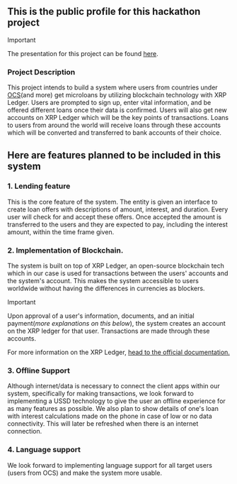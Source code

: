 ## This is the public profile for this hackathon project

>[!IMPORTANT]
>The presentation for this project can be found [here](https://docs.google.com/presentation/d/1nbKCBrxfbhwERtSDl4vH4g6jE_UQsDdUkH4C68yPAOk/edit#slide=id.p).

### Project Description
This project intends to build a system where users from countries under [OCS](https://osc.int/)(and more) get microloans by utilizing blockchain technology with XRP Ledger. Users are prompted to sign up, enter vital information, and be offered different loans once their data is confirmed. Users will also get new accounts on XRP Ledger which will be the key points of transactions. Loans to users from around the world will receive loans through these accounts which will be converted and transferred to bank accounts of their choice.

## Here are features planned to be included in this system

### 1. Lending feature
This is the core feature of the system. The entity is given an interface to create loan offers with descriptions of amount, interest, and duration. Every user will check for and accept these offers. Once accepted the amount is transferred to the users and they are expected to pay, including the interest amount, within the time frame given.

### 2. Implementation of Blockchain.
The system is built on top of XRP Ledger, an open-source blockchain tech which in our case is used for transactions between the users' accounts and the system's account. This makes the system accessible to users worldwide without having the differences in currencies as blockers.

>[!IMPORTANT]
> Upon approval of a user's information, documents, and an initial payment(*more explanations on this below*), the system creates an account on the XRP ledger for that user. Transactions are made through these accounts. 

For more information on the XRP Ledger, [head to the official documentation.](https://xrpl.org/)

### 3. Offline Support
Although internet/data is necessary to connect the client apps within our system, specifically for making transactions, we look forward to implementing a USSD technology to give the user an offline experience for as many features as possible. We also plan to show details of one's loan with interest calculations made on the phone in case of low or no data connectivity. This will later be refreshed when there is an internet connection.

### 4. Language support
We look forward to implementing language support for all target users (users from OCS) and make the system more usable.


